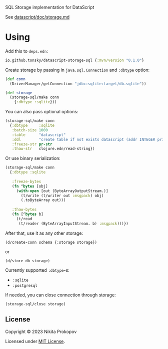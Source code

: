 SQL Storage implementation for DataScript

See [datascript/doc/storage.md](https://github.com/tonsky/datascript/blob/master/docs/storage.md)

# Using

Add this to `deps.edn`:

```clj
io.github.tonsky/datascript-storage-sql {:mvn/version "0.1.0"}
```

Create storage by passing in `java.sql.Connection` and `:dbtype` option:

```clj
(def conn
  (DriverManager/getConnection "jdbc:sqlite:target/db.sqlite"))

(def storage
  (storage-sql/make conn
    {:dbtype :sqlite}))
 ```

You can also pass optional options:

```clj
(storage-sql/make conn
  {:dbtype     :sqlite
   :batch-size 1000
   :table      "datascript"
   :ddl        "create table if not exists datascript (addr INTEGER primary key, content TEXT)"
   :freeze-str pr-str
   :thaw-str   clojure.edn/read-string})
```

Or use binary serialization:

```clj
(storage-sql/make conn
  {:dbtype :sqlite
   
   :freeze-bytes
   (fn ^bytes [obj]
     (with-open [out (ByteArrayOutputStream.)]
       (t/write (t/writer out :msgpack) obj)
       (.toByteArray out)))
   
   :thaw-bytes
   (fn [^bytes b]
     (t/read
      (t/reader (ByteArrayInputStream. b) :msgpack)))})
```

After that, use it as any other storage:

```
(d/create-conn schema {:storage storage})
```

or

```
(d/store db storage)
```

Currently supported `:dbtype`-s:

- `:sqlite`
- `:postgresql`

If needed, you can close connection through storage:

```
(storage-sql/close storage)
```

## License

Copyright © 2023 Nikita Prokopov

Licensed under [MIT License](LICENSE).
